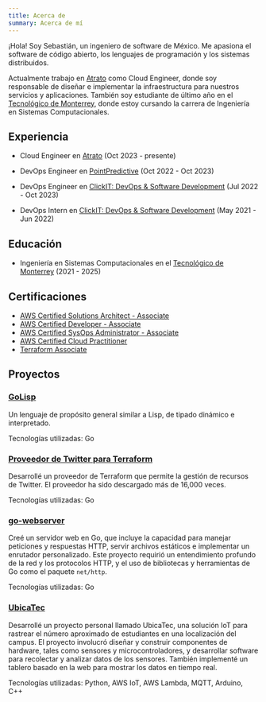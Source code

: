 ```yaml
---
title: Acerca de
summary: Acerca de mí
---
```


¡Hola! Soy Sebastián, un ingeniero de software de México. Me apasiona el software de código abierto, los lenguajes de programación y los sistemas distribuidos.

Actualmente trabajo en [Atrato](https:/atratopago.com) como Cloud Engineer, donde soy responsable de diseñar e implementar la infraestructura para nuestros servicios y aplicaciones. También soy estudiante de último año en el [Tecnológico de Monterrey](https://tec.mx), donde estoy cursando la carrera de Ingeniería en Sistemas Computacionales.

## Experiencia

- Cloud Engineer en [Atrato](https://atratopago.com) (Oct 2023 - presente)

- DevOps Engineer en [PointPredictive](https://pointpredictive.com) (Oct 2022 - Oct 2023)

- DevOps Engineer en [ClickIT: DevOps & Software Development](https://clickittech.com) (Jul 2022 - Oct 2023)

- DevOps Intern en [ClickIT: DevOps & Software Development](https://clickittech.com) (May 2021 - Jun 2022)

## Educación

- Ingeniería en Sistemas Computacionales en el [Tecnológico de Monterrey](https://tec.mx) (2021 - 2025)

## Certificaciones

- [AWS Certified Solutions Architect - Associate](https://www.credly.com/badges/7f688363-88ff-42f4-9699-d33af0dd85fb/public_url)
- [AWS Certified Developer - Associate](https://www.credly.com/badges/9ba50f0c-74a4-4eea-8bec-8a8dbfd95e3d/public_url)
- [AWS Certified SysOps Administrator - Associate](https://www.credly.com/badges/90474635-de8c-47f4-8e4d-848311cbe6f8/public_url)
- [AWS Certified Cloud Practitioner](https://www.credly.com/badges/ee9166c9-7fbc-4fab-be8c-5343c04beedf/public_url)
- [Terraform Associate](https://www.credly.com/badges/ebda05b7-afcf-45d3-b341-66d1e32a5d95/public_url)


## Proyectos


### [GoLisp](https://github.com/sebastianmarines/golisp)

Un lenguaje de propósito general similar a Lisp, de tipado dinámico e interpretado.

Tecnologías utilizadas: Go

### [Proveedor de Twitter para Terraform](https://github.com/sebastianmarines/terraform-provider-twitter)

Desarrollé un proveedor de Terraform que permite la gestión de recursos de Twitter. El proveedor ha sido descargado más de 16,000 veces.

Tecnologías utilizadas: Go

### [go-webserver](https://github.com/sebastianmarines/go-webserver)

Creé un servidor web en Go, que incluye la capacidad para manejar peticiones y respuestas HTTP, servir archivos estáticos e implementar un enrutador personalizado. Este proyecto requirió un entendimiento profundo de la red y los protocolos HTTP, y el uso de bibliotecas y herramientas de Go como el paquete `net/http`.

Tecnologías utilizadas: Go

### [UbicaTec](https://github.com/sebastianmarines/ubicatec)

Desarrollé un proyecto personal llamado UbicaTec, una solución IoT para rastrear el número aproximado de estudiantes en una localización del campus. El proyecto involucró diseñar y construir componentes de hardware, tales como sensores y microcontroladores, y desarrollar software para recolectar y analizar datos de los sensores. También implementé un tablero basado en la web para mostrar los datos en tiempo real.

Tecnologías utilizadas: Python, AWS IoT, AWS Lambda, MQTT, Arduino, C++